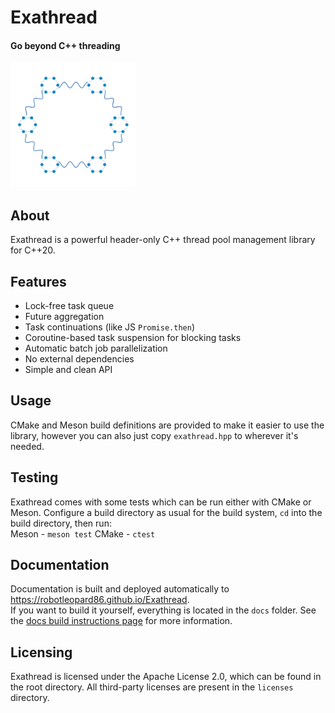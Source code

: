 # Exathread
#### Go beyond C++ threading  

<img src="exathread_logo.png" width="200px" />

## About
Exathread is a powerful header-only C++ thread pool management library for C++20.

## Features
* Lock-free task queue
* Future aggregation
* Task continuations (like JS `Promise.then`)
* Coroutine-based task suspension for blocking tasks
* Automatic batch job parallelization
* No external dependencies
* Simple and clean API

## Usage
CMake and Meson build definitions are provided to make it easier to use the library, however you can also just copy `exathread.hpp` to wherever it's needed.  

## Testing
Exathread comes with some tests which can be run either with CMake or Meson. Configure a build directory as usual for the build system, `cd` into the build directory, then run:  
  Meson - `meson test`
  CMake - `ctest`

## Documentation
Documentation is built and deployed automatically to https://robotleopard86.github.io/Exathread.  
If you want to build it yourself, everything is located in the `docs` folder. See the [docs build instructions page](docs/README.md) for more information.

## Licensing
Exathread is licensed under the Apache License 2.0, which can be found in the root directory. All third-party licenses are present in the `licenses` directory.

